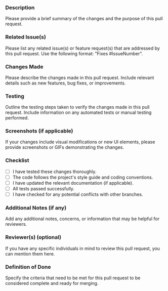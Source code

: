 ### Description
Please provide a brief summary of the changes and the purpose of this pull request.

### Related Issue(s)
Please list any related issue(s) or feature request(s) that are addressed by this pull request. Use the following format: "Fixes #IssueNumber".

### Changes Made
Please describe the changes made in this pull request. Include relevant details such as new features, bug fixes, or improvements.

### Testing
Outline the testing steps taken to verify the changes made in this pull request. Include information on any automated tests or manual testing performed.

### Screenshots (if applicable)
If your changes include visual modifications or new UI elements, please provide screenshots or GIFs demonstrating the changes.

### Checklist
- [ ] I have tested these changes thoroughly.
- [ ] The code follows the project's style guide and coding conventions.
- [ ] I have updated the relevant documentation (if applicable).
- [ ] All tests passed successfully.
- [ ] I have checked for any potential conflicts with other branches.

### Additional Notes (if any)
Add any additional notes, concerns, or information that may be helpful for reviewers.

### Reviewer(s) (optional)
If you have any specific individuals in mind to review this pull request, you can mention them here.

### Definition of Done
Specify the criteria that need to be met for this pull request to be considered complete and ready for merging.
